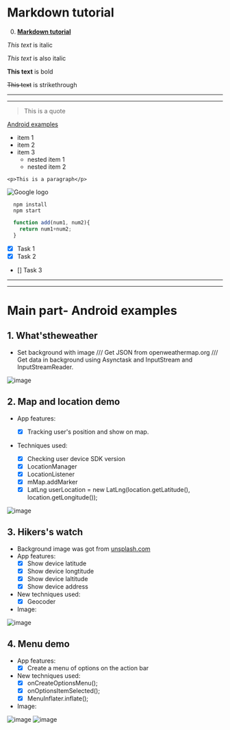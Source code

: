# Markdown tutorial
0. **[Markdown tutorial](https://www.youtube.com/watch?v=HUBNt18RFbo)**

*This text* is italic 

_This text_ is also italic

__This text__ is bold
<!-- Strikethrough -->
~~This text~~ is strikethrough

<!-- Horizontal rule -->
---
___

<!-- Block quote -->
> This is a quote

<!-- Links -->
[Android examples](https://github.com/lvtute/Android-Examples)

<!-- UL -->
* item 1
* item 2
* item 3
  * nested item 1
  * nested item 2

<!-- Inline code block -->
`<p>This is a paragraph</p>`

<!-- Image -->
![Google logo](https://www.google.com/images/branding/googlelogo/1x/googlelogo_color_272x92dp.png)

<!-- Code blocks -->
```
  npm install
  npm start
```

```javascript
  function add(num1, num2){
    return num1+num2;
  }
```

<!-- Task lists -->
* [x] Task 1
* [x] Task 2
* [] Task 3


---
___
# Main part- Android examples
## 1. **What'stheweather**
  * Set background with image /// Get JSON from openweathermap.org /// Get data in background using Asynctask and InputStream and InputStreamReader. 

  
![image](https://user-images.githubusercontent.com/16172615/73701569-8a1c7a80-471c-11ea-9436-18eb4f488cba.png)

## 2. **Map and location demo**
  * App features:
 
    * [x] Tracking user's position and show on map.
   
  * Techniques used:
    
    * [x] Checking user device SDK version
    * [x] LocationManager
    * [x] LocationListener
    * [x] mMap.addMarker
    * [x] LatLng userLocation = new LatLng(location.getLatitude(), location.getLongitude());
    
  ![image](https://user-images.githubusercontent.com/16172615/74205687-fb26d980-4caa-11ea-82d7-e25bfa0ad8ed.png)


  ## 3. **Hikers's watch**
  * Background image was got from 
  [unsplash.com](https://unsplash.com/)
  * App features:
      * [x] Show device latitude
      * [x] Show device longtitude
      * [x] Show device laltitude
      * [x] Show device address
  * New techniques used:
      * [x] Geocoder

  * Image:

![image](https://user-images.githubusercontent.com/16172615/74294133-97b2af80-4d6f-11ea-8cc6-d6b18563eac4.png)

## 4. **Menu demo**
* App features:
  * [x] Create a menu of options on the action bar
* New techniques used:
  * [x] onCreateOptionsMenu();
  * [x] onOptionsItemSelected();
  * [x] MenuInflater.inflate();
  
* Image:

![image](https://user-images.githubusercontent.com/16172615/74557503-dc6a6080-4f92-11ea-9fbf-50d36af772e3.png) ![image](https://user-images.githubusercontent.com/16172615/74557576-00c63d00-4f93-11ea-93af-bbd5a49a19db.png)

